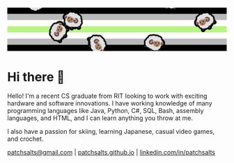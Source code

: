 ![A banner of an agender pride flag with random sheep emoji strewn about](/banner.png)

# Hi there 👋

Hello! I'm a recent CS graduate from RIT looking to work with exciting hardware and software innovations. I have working knowledge of many programming languages like Java, Python, C#, SQL, Bash, assembly languages, and HTML, and I can learn anything you throw at me.

I also have a passion for skiing, learning Japanese, casual video games, and crochet.

[patchsalts@gmail.com](mailto:patchsalts@gmail.com) \| [patchsalts.github.io](https://patchsalts.github.io) \| [linkedin.com/in/patchsalts](https://linkedin.com/in/patchsalts)

<!--
**PatchSalts/patchsalts** is a ✨ _special_ ✨ repository because its `README.md` (this file) appears on your GitHub profile.

Here are some ideas to get you started:

- 🔭 I’m currently working on ...
- 🌱 I’m currently learning ...
- 👯 I’m looking to collaborate on ...
- 🤔 I’m looking for help with ...
- 💬 Ask me about ...
- 📫 How to reach me: ...
- 😄 Pronouns: ...
- ⚡ Fun fact: ...
-->
